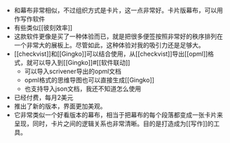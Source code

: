 - 和幕布非常相似，不过组织方式是卡片，这一点非常好。卡片版幕布，可以用作写作软件
- 有些类似[[彼刻效率]]
- 这款软件更像是买了一种体验而已，就是把很多便签按照非常好的秩序排列在一个非常大的展板上。尽管如此，这种体验对我的吸引力还是足够大。
- [[checkvist]]和[[Gingko]]可以结合使用，从[[checkvist]]导出[[opml]]格式，就可以导入到[[Gingko]]#[[软件联动]]
    - 可以导入scrivener导出的opml文档
    - opml格式的思维导图也可以直接生成[[Gingko]]
    - 也支持导入json文档，我还不知道怎么使用
- 已经付费，每月2美元
- 推出了新的版本，界面更加美观。
- 它非常类似一个好看版本的幕布，相当于把幕布的每个段落都变成一张卡片来呈现，同时，卡片之间的逻辑关系也非常清晰。目的是打造成为[[写作]]的工具。

